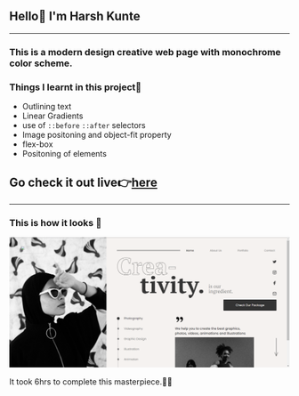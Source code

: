 ## Hello👋 I'm **Harsh Kunte**
---
### This is a modern design creative web page with monochrome color scheme.

### Things I learnt in this project🤯
- Outlining text
- Linear Gradients
- use of `::before` `::after` selectors
- Image positoning and object-fit property
- flex-box
- Positoning of elements

## Go check it out live👉[here](https://dance-creativity.netlify.app/)
---
### This is how it looks 👀
![Preview](./output.png)


It took 6hrs to complete this masterpiece.😮‍💨